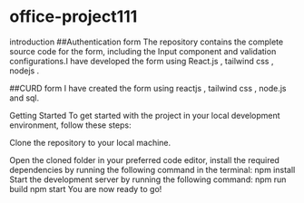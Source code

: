 # office-project111
introduction
##Authentication form The repository contains the complete source code for the form, including the Input component and validation configurations.I have developed the form using React.js , tailwind css , nodejs .

##CURD form I have created the form using reactjs , tailwind css , node.js and sql.

Getting Started
To get started with the project in your local development environment, follow these steps:

Clone the repository to your local machine.

Open the cloned folder in your preferred code editor, install the required dependencies by running the following command in the terminal:
npm install
Start the development server by running the following command:
npm run build
npm start
You are now ready to go!
